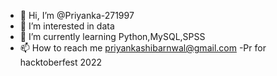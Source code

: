 - 👋 Hi, I’m @Priyanka-271997
- 👀 I’m interested in data
- 🌱 I’m currently learning Python,MySQL,SPSS
- 📫 How to reach me priyankashibarnwal@gmail.com
-Pr for hacktoberfest 2022


